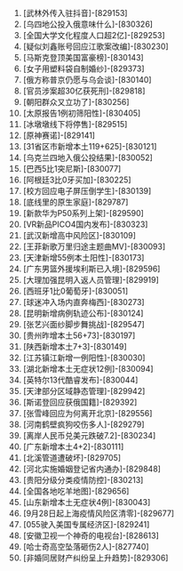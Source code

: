 
1. [武林外传入驻抖音]-[829153]
1. [乌四地公投入俄意味什么]-[830326]
1. [全国大学文化程度人口超2亿]-[829253]
1. [疑似刘鑫账号回应江歌案改编]-[830230]
1. [马斯克登顶美国富豪榜]-[830143]
1. [女子用塑料袋自制婚纱]-[829373]
1. [俄方称普京仍愿与乌会谈]-[830140]
1. [官员涉案超30亿获死刑]-[829818]
1. [朝阳群众又立功了]-[830256]
1. [太原报告1例初筛阳性]-[830405]
1. [冰墩墩线下将停售]-[829515]
1. [原神赛诺]-[829141]
1. [31省区市新增本土119+625]-[830121]
1. [乌克兰四地入俄公投结果]-[830052]
1. [巴西5比1突尼斯]-[830077]
1. [阿根廷3比0牙买加]-[830225]
1. [校方回应电子屏压倒学生]-[830139]
1. [底线里的原生家庭]-[829787]
1. [新款华为P50系列上架]-[829590]
1. [VR新品PICO4国内发布]-[830323]
1. [武汉新增高中风险区]-[830109]
1. [王菲新歌万里归途主题曲MV]-[830093]
1. [天津新增55例本土阳性]-[830173]
1. [广东男篮外援埃利斯已入境]-[829596]
1. [大理加强昆明入返人员管理]-[829919]
1. [西班牙1比0葡萄牙]-[830051]
1. [球迷冲入场内直奔梅西]-[830273]
1. [昆明新增病例轨迹公布]-[830124]
1. [张艺兴面纱脚步舞挑战]-[829547]
1. [贵州昨增本土56+73]-[830197]
1. [陕西新增本土7+3]-[830149]
1. [江苏镇江新增一例阳性]-[830030]
1. [湖北新增本土无症状12例]-[830094]
1. [英特尔13代酷睿发布]-[830044]
1. [天津部分区域静态管理]-[829942]
1. [斯诺登回应获俄国籍]-[829392]
1. [张雪峰回应为何离开北京]-[829556]
1. [河南鹤壁疯狗咬伤多人]-[829279]
1. [离岸人民币兑美元跌破7.2]-[830234]
1. [广东新增本土4+2]-[830111]
1. [北溪管道遭破坏]-[829705]
1. [河北实施婚姻登记省内通办]-[829848]
1. [贵阳分级分类疫情防控]-[830213]
1. [全国各地吃羊地图]-[829656]
1. [山东新增本土无症状4例]-[830043]
1. [9月28日起上海疫情风险区清零]-[829677]
1. [055驶入美国专属经济区]-[829241]
1. [安徽卫视一个神奇的电视台]-[828613]
1. [哈士奇高空坠落砸伤2人]-[827740]
1. [非婚同居财产纠纷呈上升趋势]-[829306]